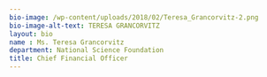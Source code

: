 ```yaml
---
bio-image: /wp-content/uploads/2018/02/Teresa_Grancorvitz-2.png
bio-image-alt-text: TERESA GRANCORVITZ
layout: bio
name : Ms. Teresa Grancorvitz
department: National Science Foundation
title: Chief Financial Officer
---
```

